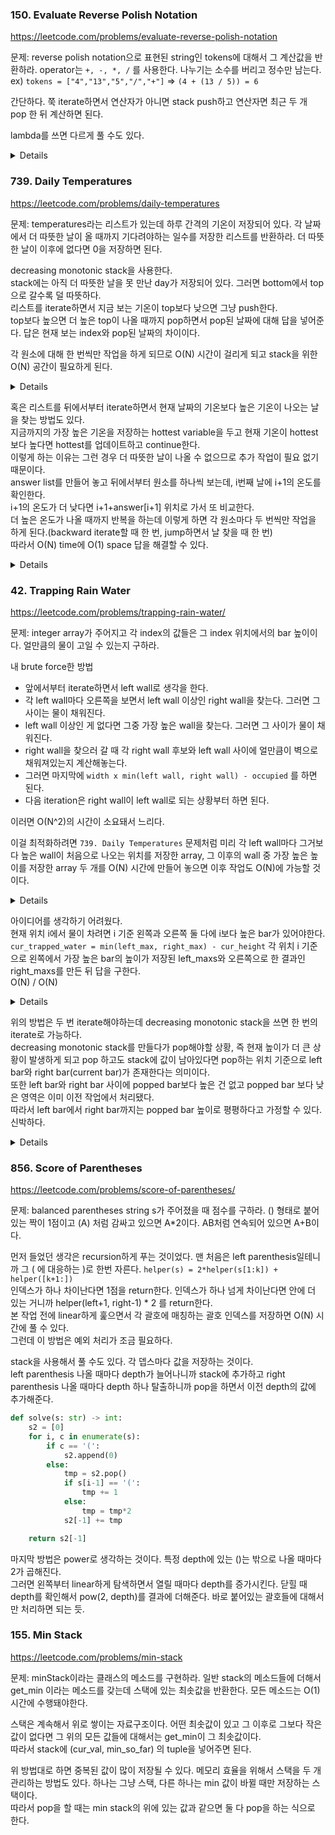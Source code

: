 ### 150. Evaluate Reverse Polish Notation

https://leetcode.com/problems/evaluate-reverse-polish-notation

문제: reverse polish notation으로 표현된 string인 tokens에 대해서 그 계산값을 반환하라. 
operator는 `+, -, *, /` 를 사용한다. 나누기는 소수를 버리고 정수만 남는다.    
ex) `tokens = ["4","13","5","/","+"]` => `(4 + (13 / 5)) = 6`

간단하다. 쭉 iterate하면서 연산자가 아니면 stack push하고 연산자면 최근 두 개 pop 한 뒤 계산하면 된다.

lambda를 쓰면 다르게 풀 수도 있다.   

<details>
  
```python
def evalRPN(self, tokens: List[str]) -> int:
        
    operations = {
        "+": lambda a, b: a + b,
        "-": lambda a, b: a - b,
        "/": lambda a, b: int(a / b),
        "*": lambda a, b: a * b
    }
    
    stack = []
    for token in tokens:
        if token in operations:
            number_2 = stack.pop()
            number_1 = stack.pop()
            operation = operations[token]
            stack.append(operation(number_1, number_2))
        else:
            stack.append(int(token))
    return stack.pop()
```

</details>






### 739. Daily Temperatures

https://leetcode.com/problems/daily-temperatures

문제: temperatures라는 리스트가 있는데 하루 간격의 기온이 저장되어 있다. 각 날짜에서 더 따뜻한 날이 올 때까지 기다려야하는 일수를 저장한 리스트를 반환하라. 더 따뜻한 날이 이후에 없다면 0을 저장하면 된다.

decreasing monotonic stack을 사용한다.   
stack에는 아직 더 따뜻한 날을 못 만난 day가 저장되어 있다. 그러면 bottom에서 top으로 갈수록 덜 따뜻하다.   
리스트를 iterate하면서 지금 보는 기온이 top보다 낮으면 그냥 push한다.   
top보다 높으면 더 높은 top이 나올 때까지 pop하면서 pop된 날짜에 대해 답을 넣어준다.
답은 현재 보는 index와 pop된 날짜의 차이이다.

각 원소에 대해 한 번씩만 작업을 하게 되므로 O(N) 시간이 걸리게 되고 stack을 위한 O(N) 공간이 필요하게 된다.   

<details>
    
```python
class Solution:
    def dailyTemperatures(self, temperatures: List[int]) -> List[int]:
        n = len(temperatures)
        stack = []
        ans = [0] * n
        for i in range(n):
            if not stack:
                stack.append(i)
                continue
            while stack and temperatures[stack[-1]] < temperatures[i]:
                past_i = stack.pop()
                ans[past_i] = i - past_i
            stack.append(i)
        
        return ans
```
    
</details>

혹은 리스트를 뒤에서부터 iterate하면서 현재 날짜의 기온보다 높은 기온이 나오는 날을 찾는 방법도 있다.   
지금까지의 가장 높은 기온을 저장하는 hottest variable을 두고 현재 기온이 hottest보다 높다면 hottest를 업데이트하고 continue한다.   
이렇게 하는 이유는 그런 경우 더 따뜻한 날이 나올 수 없으므로 추가 작업이 필요 없기 때문이다.   
answer list를 만들어 놓고 뒤에서부터 원소를 하나씩 보는데, i번째 날에 i+1의 온도를 확인한다.   
i+1의 온도가 더 낮다면 i+1+answer[i+1] 위치로 가서 또 비교한다.   
더 높은 온도가 나올 때까지 반복을 하는데 이렇게 하면 각 원소마다 두 번씩만 작업을 하게 된다.(backward iterate할 때 한 번, jump하면서 날 찾을 때 한 번)   
따라서 O(N) time에 O(1) space 답을 해결할 수 있다.   

<details>

```python
class Solution:
    def dailyTemperatures(self, temperatures: List[int]) -> List[int]:
        n = len(temperatures)
        ans = [0] * n
        hottest = 0

        for i in range(n-1, -1, -1):
            cur = temperatures[i]
            if cur >= hottest:
                hottest = cur
                continue
            comp_idx = i + 1
            while cur >= temperatures[comp_idx]:
                comp_idx += ans[comp_idx]
            ans[i] = comp_idx - i
        
        return ans

```

</details>


### 42. Trapping Rain Water

https://leetcode.com/problems/trapping-rain-water/

문제: integer array가 주어지고 각 index의 값들은 그 index 위치에서의 bar 높이이다. 얼만큼의 물이 고일 수 있는지 구하라.

내 brute force한 방법   
- 앞에서부터 iterate하면서 left wall로 생각을 한다. 
- 각 left wall마다 오른쪽을 보면서 left wall 이상인 right wall을 찾는다. 그러면 그 사이는 물이 채워진다.
- left wall 이상인 게 없다면 그중 가장 높은 wall을 찾는다. 그러면 그 사이가 물이 채워진다.
- right wall을 찾으러 갈 때 각 right wall 후보와 left wall 사이에 얼만큼이 벽으로 채워져있는지 계산해놓는다.
- 그러면 마지막에 `width x min(left wall, right wall) - occupied` 를 하면 된다.
- 다음 iteration은 right wall이 left wall로 되는 상황부터 하면 된다.

이러면 O(N^2)의 시간이 소요돼서 느리다.

이걸 최적화하려면 `739. Daily Temperatures` 문제처럼 미리 각 left wall마다 그거보다 높은 wall이 처음으로 나오는 위치를 저장한 array, 
그 이후의 wall 중 가장 높은 높이를 저장한 array 두 개를 O(N) 시간에 만들어 놓으면 이후 작업도 O(N)에 가능할 것이다.    


<details>

```py
    def trap(self, height: List[int]) -> int:
        n = len(height)
        left = 0
        ans = 0
        while left < n-1:
            if height[left] == 0:  # If the height of left wall is 0, it cannot trap water.
                left += 1
                continue
            right = tallest_right = left + 1
            occupied, occupied_dict = 0, {}
            while right < n:
                occupied_dict[right] = occupied
                if height[right] >= height[left]:
                    break
                if height[right] > height[tallest_right]:
                    tallest_right = right
                occupied += height[right]
                right += 1
            if right == n:
                right = tallest_right
            width = right - left - 1
            ans += (width * min(height[left], height[right]) - occupied_dict[right])
            left = right
        return ans
```

</details>


아이디어를 생각하기 어려웠다.    
현재 위치 i에서 물이 차려면 i 기준 왼쪽과 오른쪽 둘 다에 i보다 높은 bar가 있어야한다.    
`cur_trapped_water = min(left_max, right_max) - cur_height`
각 위치 i 기준으로 왼쪽에서 가장 높은 bar의 높이가 저장된 left_maxs와 오른쪽으로 한 결과인 right_maxs를 만든 뒤 답을 구한다.   
O(N) / O(N)

<details>

```python
    def trap(self, height: List[int]) -> int:        
        n = len(height)
        total = 0

        left_maxs = [0] * n  # i 기준 왼쪽 중에 가장 큰 값
        right_maxs = [0] * n
        left_max = right_max = 0
        for i in range(1, n):
            left_max = max(left_max, height[i-1])
            left_maxs[i] = left_max
        for i in range(n-2, -1, -1):
            right_max = max(right_max, height[i+1])
            right_maxs[i] = right_max

        for i in range(n):
            cur_trapped = min(left_maxs[i], right_maxs[i]) - height[i]
            if cur_trapped > 0:
                total += cur_trapped
        
        return total
```

</details>

위의 방법은 두 번 iterate해야하는데 decreasing monotonic stack을 쓰면 한 번의 iterate로 가능하다.    
decreasing monotonic stack를 만들다가 pop해야할 상황, 즉 현재 높이가 더 큰 상황이 발생하게 되고 pop 하고도 stack에 값이 남아있다면 pop하는 위치 기준으로 left bar와 right bar(current bar)가 존재한다는 의미이다.   
또한 left bar와 right bar 사이에 popped bar보다 높은 건 없고 popped bar 보다 낮은 영역은 이미 이전 작업에서 처리됐다.    
따라서 left bar에서 right bar까지는 popped bar 높이로 평평하다고 가정할 수 있다.    
신박하다.

<details>

```python
    def trap(self, height: List[int]) -> int:        
        n = len(height)
        total = 0
        stack = []

        current = 0
        while current < n:
            while stack and height[current] > height[stack[-1]]:
                top = stack.pop()
                if not stack:
                    break
                distance = current - stack[-1] - 1
                bounded_height = min(height[current], height[stack[-1]]) - height[top]
                total += distance * bounded_height
            stack.append(current)
            current += 1
        
        return total
```

</details>


### 856. Score of Parentheses

https://leetcode.com/problems/score-of-parentheses/

문제: balanced parentheses string s가 주어졌을 때 점수를 구하라. () 형태로 붙어 있는 짝이 1점이고 (A) 처럼 감싸고 있으면 A*2이다. AB처럼 연속되어 있으면 A+B이다.

먼저 들었던 생각은 recursion하게 푸는 것이었다. 맨 처음은 left parenthesis일테니까 그 ( 에 대응하는 )로 한번 자른다. `helper(s) = 2*helper(s[1:k]) + helper([k+1:])`     
인덱스가 하나 차이난다면 1점을 return한다. 인덱스가 하나 넘게 차이난다면 안에 더 있는 거니까 helper(left+1, right-1) * 2 를 return한다.   
본 작업 전에 linear하게 훑으면서 각 괄호에 매칭하는 괄호 인덱스를 저장하면 O(N) 시간에 풀 수 있다.   
그런데 이 방법은 예외 처리가 조금 필요하다. 

stack을 사용해서 풀 수도 있다. 각 뎁스마다 값을 저장하는 것이다.   
left parenthesis 나올 때마다 depth가 늘어나니까 stack에 추가하고 right parenthesis 나올 때마다 depth 하나 탈출하니까 pop을 하면서 이전 depth의 값에 추가해준다.   

```python
def solve(s: str) -> int:
    s2 = [0]
    for i, c in enumerate(s):
        if c == '(':
            s2.append(0)
        else:
            tmp = s2.pop()
            if s[i-1] == '(':
                tmp += 1
            else:
                tmp = tmp*2
            s2[-1] += tmp

    return s2[-1]
```

마지막 방법은 power로 생각하는 것이다. 특정 depth에 있는 ()는 밖으로 나올 때마다 2가 곱해진다.   
그러면 왼쪽부터 linear하게 탐색하면서 열릴 때마다 depth를 증가시킨다. 닫힐 때 depth를 확인해서 pow(2, depth)를 결과에 더해준다. 바로 붙어있는 괄호들에 대해서만 처리하면 되는 듯.


### 155. Min Stack

https://leetcode.com/problems/min-stack

문제: minStack이라는 클래스의 메소드를 구현하라. 일반 stack의 메소드들에 더해서 get_min 이라는 메소드를 갖는데 스택에 있는 최솟값을 반환한다. 모든 메소드는 O(1) 시간에 수행돼야한다.

스택은 계속해서 위로 쌓이는 자료구조이다. 어떤 최솟값이 있고 그 이후로 그보다 작은 값이 없다면 그 위의 모든 값들에 대해서는 get_min이 그 최솟값이다.   
따라서 stack에 (cur_val, min_so_far) 의 tuple을 넣어주면 된다. 

위 방법대로 하면 중복된 값이 많이 저장될 수 있다. 메모리 효율을 위해서 스택을 두 개 관리하는 방법도 있다. 하나는 그냥 스택, 다른 하나는 min 값이 바뀔 때만 저장하는 스택이다.   
따라서 pop을 할 때는 min stack의 위에 있는 값과 같으면 둘 다 pop을 하는 식으로 한다.   




